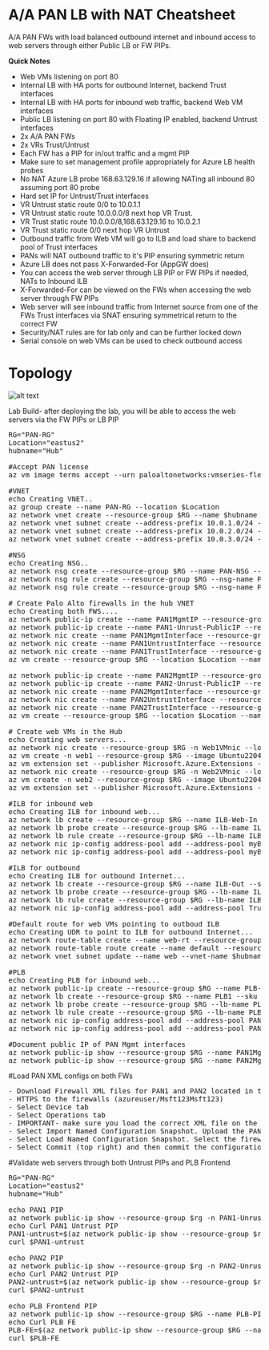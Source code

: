 # A/A PAN LB with NAT Cheatsheet
A/A PAN FWs with load balanced outbound internet and inbound access to web servers through either Public LB or FW PIPs.

**Quick Notes**
- Web VMs listening on port 80
- Internal LB with HA ports for outbound Internet, backend Trust interfaces
- Internal LB with HA ports for inbound web traffic, backend Web VM interfaces
- Public LB listening on port 80 with Floating IP enabled, backend Untrust interfaces
- 2x A/A PAN FWs
- 2x VRs Trust/Untrust
- Each FW has a PIP for in/out traffic and a mgmt PIP
- Make sure to set management profile appropriately for Azure LB health probes
- No NAT Azure LB probe 168.63.129.16 if allowing NATing all inbound 80 assuming port 80 probe 
- Hard set IP for Untrust/Trust interfaces
- VR Untrust static route 0/0 to 10.0.1.1
- VR Untrust static route 10.0.0.0/8 next hop VR Trust.
- VR Trust static route 10.0.0.0/8,168.63.129.16 to 10.0.2.1
- VR Trust static route 0/0 next hop VR Untrust
- Outbound traffic from Web VM will go to ILB and load share to backend pool of Trust interfaces
- PANs will NAT outbound traffic to it's PIP ensuring symmetric return
- Azure LB does not pass X-Forwarded-For (AppGW does)
- You can access the web server through LB PIP or FW PIPs if needed, NATs to Inbound ILB
- X-Forwarded-For can be viewed on the FWs when accessing the web server through FW PIPs
- Web server will see inbound traffic from Internet source from one of the FWs Trust interfaces via SNAT ensuring symmetrical return to the correct FW
- Security/NAT rules are for lab only and can be further locked down
- Serial console on web VMs can be used to check outbound access

# Topology
![alt text](https://github.com/jwrightazure/lab/blob/master/PAN-NAT-IN-OUT/pan-nat-in-out-topo.png)


Lab Build- after deploying the lab, you will be able to access the web servers via the FW PIPs or LB PIP
<pre lang="...">
RG="PAN-RG"
Location="eastus2"
hubname="Hub"

#Accept PAN license
az vm image terms accept --urn paloaltonetworks:vmseries-flex:byol:latest

#VNET
echo Creating VNET..
az group create --name PAN-RG --location $Location
az network vnet create --resource-group $RG --name $hubname --location $Location --address-prefixes 10.0.0.0/16 --subnet-name web --subnet-prefix 10.0.10.0/24 --output none
az network vnet subnet create --address-prefix 10.0.1.0/24 --name Untrust --resource-group $RG --vnet-name $hubname --output none
az network vnet subnet create --address-prefix 10.0.2.0/24 --name Trust --resource-group $RG --vnet-name $hubname --output none
az network vnet subnet create --address-prefix 10.0.3.0/24 --name PAN-Mgmt --resource-group $RG --vnet-name $hubname --output none

#NSG
echo Creating NSG..
az network nsg create --resource-group $RG --name PAN-NSG --location $Location --output none
az network nsg rule create --resource-group $RG --nsg-name PAN-NSG --name HTTPS --access Allow --protocol "TCP" --direction Inbound --priority 300 --source-address-prefix "*" --source-port-range "*" --destination-address-prefix "*" --destination-port-range "443" --output none
az network nsg rule create --resource-group $RG --nsg-name PAN-NSG --name HTTP --access Allow --protocol "TCP" --direction Inbound --priority 400 --source-address-prefix "*" --source-port-range "*" --destination-address-prefix "*" --destination-port-range "80" --output none

# Create Palo Alto firewalls in the hub VNET
echo Creating both FWS....
az network public-ip create --name PAN1MgmtIP --resource-group $RG --idle-timeout 30 --sku Standard --output none
az network public-ip create --name PAN1-Unrust-PublicIP --resource-group $RG --idle-timeout 30 --sku Standard --output none
az network nic create --name PAN1MgmtInterface --resource-group $RG --subnet PAN-Mgmt --vnet-name $hubname --public-ip-address PAN1MgmtIP --private-ip-address 10.0.3.4 --network-security-group PAN-NSG --output none
az network nic create --name PAN1UntrustInterface --resource-group $RG --subnet Untrust --vnet-name $hubname --private-ip-address 10.0.1.4 --ip-forwarding true --public-ip-address PAN1-Unrust-PublicIP --network-security-group PAN-NSG --output none
az network nic create --name PAN1TrustInterface --resource-group $RG --subnet Trust --vnet-name $hubname --private-ip-address 10.0.2.4 --ip-forwarding true --output none
az vm create --resource-group $RG --location $Location --name PAN1 --size Standard_D8a_v4 --nics PAN1MgmtInterface PAN1UntrustInterface PAN1TrustInterface  --image paloaltonetworks:vmseries-flex:byol:latest --admin-username azureuser --admin-password Msft123Msft123 --output none

az network public-ip create --name PAN2MgmtIP --resource-group $RG --idle-timeout 30 --sku Standard --output none
az network public-ip create --name PAN2-Unrust-PublicIP --resource-group $RG --idle-timeout 30 --sku Standard --output none
az network nic create --name PAN2MgmtInterface --resource-group $RG --subnet PAN-Mgmt --vnet-name $hubname --public-ip-address PAN2MgmtIP --private-ip-address 10.0.3.5 --network-security-group PAN-NSG --output none
az network nic create --name PAN2UntrustInterface --resource-group $RG --subnet Untrust --vnet-name $hubname --private-ip-address 10.0.1.5 --ip-forwarding true --public-ip-address PAN2-Unrust-PublicIP --network-security-group PAN-NSG --output none
az network nic create --name PAN2TrustInterface --resource-group $RG --subnet Trust --vnet-name $hubname --private-ip-address 10.0.2.5 --ip-forwarding true --output none
az vm create --resource-group $RG --location $Location --name PAN2 --size Standard_D8a_v4 --nics PAN2MgmtInterface PAN2UntrustInterface PAN2TrustInterface  --image paloaltonetworks:vmseries-flex:byol:latest --admin-username azureuser --admin-password Msft123Msft123 --output none

# Create web VMs in the Hub
echo Creating web servers...
az network nic create --resource-group $RG -n Web1VMnic --location $Location --subnet web --private-ip-address 10.0.10.4 --vnet-name $hubname --ip-forwarding true --output none
az vm create -n web1 --resource-group $RG --image Ubuntu2204 --admin-username azureuser --admin-password Msft123Msft123 --nics Web1VMnic --size Standard_D8a_v4 --output none
az vm extension set --publisher Microsoft.Azure.Extensions --version 2.0 --name CustomScript --vm-name web1 --resource-group $RG --settings '{"commandToExecute":"sudo apt-get -y update && sudo apt-get -y install nginx && sudo apt update && hostname > /var/www/html/index.html"}' --output none
az network nic create --resource-group $RG -n Web2VMnic --location $Location --subnet web --private-ip-address 10.0.10.5 --vnet-name $hubname --ip-forwarding true --output none
az vm create -n web2 --resource-group $RG --image Ubuntu2204 --admin-username azureuser --admin-password Msft123Msft123 --nics Web2VMnic --size Standard_D8a_v4 --output none
az vm extension set --publisher Microsoft.Azure.Extensions --version 2.0 --name CustomScript --vm-name web2 --resource-group $RG --settings '{"commandToExecute":"sudo apt-get -y update && sudo apt-get -y install nginx && sudo apt update && hostname > /var/www/html/index.html"}' --output none

#ILB for inbound web
echo Creating ILB for inbound web...
az network lb create --resource-group $RG --name ILB-Web-In --sku Standard --vnet-name Hub --subnet Trust --backend-pool-name myBackEndPool --frontend-ip-name myFrontEnd --private-ip-address 10.0.2.200 --output none
az network lb probe create --resource-group $RG --lb-name ILB-Web-In --name myHealthProbe --protocol tcp --port 80 --output none
az network lb rule create --resource-group $RG --lb-name ILB-Web-In --name myHTTPRule --protocol All --frontend-port 0 --backend-port 0 --frontend-ip-name myFrontEnd --backend-pool-name myBackEndPool --probe-name myHealthProbe --idle-timeout 15 --enable-tcp-reset true --output none
az network nic ip-config address-pool add --address-pool myBackendPool --ip-config-name ipconfig1 --nic-name Web1VMnic --resource-group $RG --lb-name ILB-Web-In --output none
az network nic ip-config address-pool add --address-pool myBackendPool --ip-config-name ipconfig1 --nic-name Web2VMnic --resource-group $RG --lb-name ILB-Web-In --output none

#ILB for outbound
echo Creating ILB for outbound Internet...
az network lb create --resource-group $RG --name ILB-Out --sku Standard --vnet-name Hub --subnet Trust --backend-pool-name Trust-BE --frontend-ip-name ILB-Out --private-ip-address 10.0.2.100 --output none
az network lb probe create --resource-group $RG --lb-name ILB-Out --name ILB-Out --protocol tcp --port 80 --output none
az network lb rule create --resource-group $RG --lb-name ILB-Out --name All --protocol All --frontend-port 0 --backend-port 0 --frontend-ip-name ILB-Out --backend-pool-name Trust-BE --probe-name ILB-Out --idle-timeout 15 --enable-tcp-reset true --output none
az network nic ip-config address-pool add --address-pool Trust-BE --ip-config-name ipconfig1 --nic-name PAN1TrustInterface --resource-group $RG --lb-name ILB-Out --output none

#Default route for web VMs pointing to outboud ILB
echo Creating UDR to point to ILB for outbound Internet...
az network route-table create --name web-rt --resource-group $RG --output none
az network route-table route create --name default --resource-group $RG --route-table-name web-rt --address-prefix "0.0.0.0/0" --next-hop-type VirtualAppliance --next-hop-ip-address 10.0.2.100 --output none
az network vnet subnet update --name web --vnet-name $hubname --resource-group $RG --route-table web-rt --output none

#PLB
echo Creating PLB for inbound web...
az network public-ip create --resource-group $RG --name PLB-PIP1 --sku Standard --zone 1 --output none
az network lb create --resource-group $RG --name PLB1 --sku Standard --public-ip-address PLB-PIP1 --frontend-ip-name PAN-Untrust-FE --backend-pool-name PAN-Untrust --output none
az network lb probe create --resource-group $RG --lb-name PLB1 --name myHealthProbe --protocol tcp --port 80 --output none
az network lb rule create --resource-group $RG --lb-name PLB1 --name myHTTPRule --protocol tcp --frontend-port 80 --backend-port 80 --frontend-ip-name PAN-Untrust-FE --backend-pool-name PAN-Untrust --probe-name myHealthProbe --disable-outbound-snat true --idle-timeout 15 --enable-tcp-reset true --enable-floating-ip true --output none
az network nic ip-config address-pool add --address-pool PAN-Untrust --ip-config-name ipconfig1 --nic-name PAN1UntrustInterface --resource-group $RG --lb-name PLB1 --output none
az network nic ip-config address-pool add --address-pool PAN-Untrust --ip-config-name ipconfig1 --nic-name PAN2UntrustInterface --resource-group $RG --lb-name PLB1 --output none

#Document public IP of PAN Mgmt interfaces
az network public-ip show --resource-group $RG --name PAN1MgmtIP --query [ipAddress] --output tsv
az network public-ip show --resource-group $RG --name PAN2MgmtIP --query [ipAddress] --output tsv
</pre>


#Load PAN XML configs on both FWs
<pre lang="...">
- Download Firewall XML files for PAN1 and PAN2 located in this repo: 
- HTTPS to the firewalls (azureuser/Msft123Msft123)
- Select Device tab
- Select Operations tab
- IMPORTANT- make sure you load the correct XML file on the correct firewall
- Select Import Named Configuration Snapshot. Upload the PAN-NAT-FINAL-FW1 and PAN-NAT-FINAL-FW2.
- Select Load Named Configuration Snapshot. Select the firewall XML you previously uploaded.
- Select Commit (top right) and then commit the configuration
</pre>

#Validate web servers through both Untrust PIPs and PLB Frontend
<pre lang="...">
RG="PAN-RG"
Location="eastus2"
hubname="Hub"

echo PAN1 PIP
az network public-ip show --resource-group $rg -n PAN1-Unrust-PublicIP --query "{address: ipAddress}" --output tsv
echo Curl PAN1 Untrust PIP
PAN1-untrust=$(az network public-ip show --resource-group $rg -n PAN1-Unrust-PublicIP --query "{address: ipAddress}" --output tsv)
curl $PAN1-untrust

echo PAN2 PIP
az network public-ip show --resource-group $rg -n PAN2-Unrust-PublicIP --query "{address: ipAddress}" --output tsv
echo Curl PAN2 Untrust PIP
PAN2-untrust=$(az network public-ip show --resource-group $rg -n PAN2-Unrust-PublicIP --query "{address: ipAddress}" --output tsv)
curl $PAN2-untrust

echo PLB Frontend PIP
az network public-ip show --resource-group $RG --name PLB-PIP1 --query [ipAddress] --output tsv
echo Curl PLB FE
PLB-FE=$(az network public-ip show --resource-group $RG --name PLB-PIP1 --query [ipAddress] --output tsv)
curl $PLB-FE
</pre>

